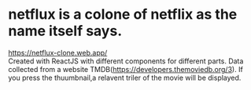 # netflux is a colone of netflix as the name itself says.
https://netflux-clone.web.app/  
Created with ReactJS with different components for different parts.
Data collected from a website TMDB(https://developers.themoviedb.org/3).
If you press the thuumbnail,a relavent triler of the movie will be displayed.
